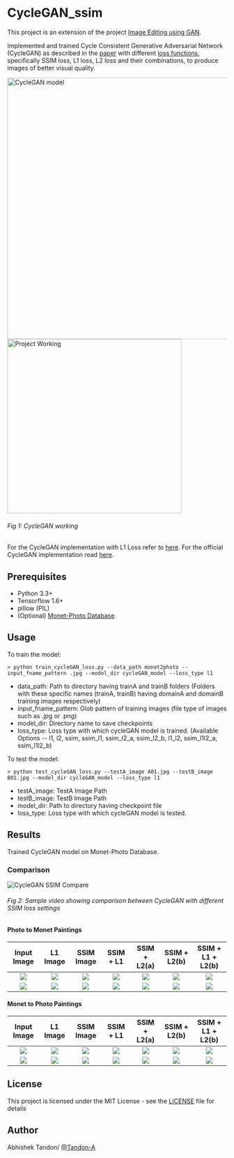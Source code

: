 # CycleGAN_ssim

This project is an extension of the project [Image Editing using GAN](https://github.com/Tandon-A/Image-Editing-using-GAN). 

Implemented and trained Cycle Consistent Generative Adversarial Network (CycleGAN) as described in the [paper](https://arxiv.org/abs/1703.10593) with different [loss functions](https://arxiv.org/abs/1511.08861), specifically SSIM loss, L1 loss, L2 loss and their combinations, to produce images of better visual quality. 


<img src="https://raw.githubusercontent.com/Tandon-A/CycleGAN_ssim/master/assets/CycleGAN_working.png" width="600" alt="CycleGAN model">
<img src="https://raw.githubusercontent.com/Tandon-A/CycleGAN_ssim/master/assets/img_proj.png" width="400" alt="Project Working">

###### Fig 1: CycleGAN working

For the CycleGAN implementation with L1 Loss refer to [here](https://github.com/Tandon-A/Image-Editing-using-GAN/tree/master/CycleGAN). For the official CycleGAN implementation read [here](https://github.com/junyanz/CycleGAN). 

## Prerequisites

* Python 3.3+
* Tensorflow 1.6+
* pillow (PIL)
* (Optional) [Monet-Photo Database](https://people.eecs.berkeley.edu/~taesung_park/CycleGAN/datasets/monet2photo.zip)

## Usage

To train the model:
```
> python train_cycleGAN_loss.py --data_path monet2photo --input_fname_pattern .jpg --model_dir cycleGAN_model --loss_type l1
```
* data_path: Path to directory having trainA and trainB folders (Folders with these specific names (trainA, trainB) having domainA and domainB training images respectively)
* input_fname_pattern: Glob pattern of training images (file type of images such as .jpg or .png)
* model_dir: Directory name to save checkpoints
* loss_type: Loss type with which cycleGAN model is trained. (Available Options -- l1, l2, ssim, ssim_l1, ssim_l2_a, ssim_l2_b, l1_l2, ssim_l1l2_a, ssim_l1l2_b)


To test the model:
```
> python test_cycleGAN_loss.py --testA_image A01.jpg --testB_image B01.jpg --model_dir cycleGAN_model --loss_type l1
```
* testA_image: TestA Image Path
* testB_image: TestB Image Path 
* model_dir: Path to directory having checkpoint file
* loss_type: Loss type with which cycleGAN model is tested.


## Results 
Trained CycleGAN model on Monet-Photo Database.

### Comparison

<img src="https://raw.githubusercontent.com/Tandon-A/CycleGAN_ssim/master/assets/compare.gif" alt="CycleGAN SSIM Compare">

###### Fig 2: Sample video showing comparison between CycleGAN with different SSIM loss settings


#### Photo to Monet Paintings

|Input Image |L1 Image |SSIM Image |SSIM + L1 |SSIM + L2(a) |SSIM + L2(b) |SSIM + L1 + L2(b)|
|:----------:|:-------:|:---------:|:--------:|:-----------:|:-----------:|:---------------:|
![](https://raw.githubusercontent.com/Tandon-A/CycleGAN_ssim/master/assets/compar/p2m/org/orgB2.png)  | ![](https://raw.githubusercontent.com/Tandon-A/CycleGAN_ssim/master/assets/l1/p2m/ex1.png) | ![](https://raw.githubusercontent.com/Tandon-A/CycleGAN_ssim/master/assets/ssim/p2m/ex1.png) | ![](https://raw.githubusercontent.com/Tandon-A/CycleGAN_ssim/master/assets/ssim%20_l1/p2m/ex1.png) | ![](https://raw.githubusercontent.com/Tandon-A/CycleGAN_ssim/master/assets/ssim_l2_a/p2m/ex1.png) | ![](https://raw.githubusercontent.com/Tandon-A/CycleGAN_ssim/master/assets/ssim_l2_b/p2m/ex1.png) | ![](https://raw.githubusercontent.com/Tandon-A/CycleGAN_ssim/master/assets/ssim%20_l1_l2_b/p2m/ex1.png) |
![](https://raw.githubusercontent.com/Tandon-A/CycleGAN_ssim/master/assets/compar/p2m/org/orgB5.png)  | ![](https://raw.githubusercontent.com/Tandon-A/CycleGAN_ssim/master/assets/l1/p2m/ex2.png) | ![](https://raw.githubusercontent.com/Tandon-A/CycleGAN_ssim/master/assets/ssim/p2m/ex2.png) | ![](https://raw.githubusercontent.com/Tandon-A/CycleGAN_ssim/master/assets/ssim%20_l1/p2m/ex2.png) | ![](https://raw.githubusercontent.com/Tandon-A/CycleGAN_ssim/master/assets/ssim_l2_a/p2m/ex2.png) | ![](https://raw.githubusercontent.com/Tandon-A/CycleGAN_ssim/master/assets/ssim_l2_b/p2m/ex2.png) | ![](https://raw.githubusercontent.com/Tandon-A/CycleGAN_ssim/master/assets/ssim%20_l1_l2_b/p2m/ex2.png) |


#### Monet to Photo Paintings

|Input Image |L1 Image |SSIM Image |SSIM + L1 |SSIM + L2(a) |SSIM + L2(b) |SSIM + L1 + L2(b)|
|:----------:|:-------:|:---------:|:--------:|:-----------:|:-----------:|:---------------:|
![](https://raw.githubusercontent.com/Tandon-A/CycleGAN_ssim/master/assets/compar/m2p/org/orgA2.png)  | ![](https://raw.githubusercontent.com/Tandon-A/CycleGAN_ssim/master/assets/l1/m2p/ex1.png) | ![](https://raw.githubusercontent.com/Tandon-A/CycleGAN_ssim/master/assets/ssim/m2p/ex1.png) | ![](https://raw.githubusercontent.com/Tandon-A/CycleGAN_ssim/master/assets/ssim%20_l1/m2p/ex1.png) | ![](https://raw.githubusercontent.com/Tandon-A/CycleGAN_ssim/master/assets/ssim_l2_a/m2p/ex1.png) | ![](https://raw.githubusercontent.com/Tandon-A/CycleGAN_ssim/master/assets/ssim_l2_b/m2p/ex1.png) | ![](https://raw.githubusercontent.com/Tandon-A/CycleGAN_ssim/master/assets/ssim%20_l1_l2_b/m2p/ex1.png) |
![](https://raw.githubusercontent.com/Tandon-A/CycleGAN_ssim/master/assets/compar/m2p/org/orgA9.png)  | ![](https://raw.githubusercontent.com/Tandon-A/CycleGAN_ssim/master/assets/l1/m2p/ex2.png) | ![](https://raw.githubusercontent.com/Tandon-A/CycleGAN_ssim/master/assets/ssim/m2p/ex2.png) | ![](https://raw.githubusercontent.com/Tandon-A/CycleGAN_ssim/master/assets/ssim%20_l1/m2p/ex2.png) | ![](https://raw.githubusercontent.com/Tandon-A/CycleGAN_ssim/master/assets/ssim_l2_a/m2p/ex2.png) | ![](https://raw.githubusercontent.com/Tandon-A/CycleGAN_ssim/master/assets/ssim_l2_b/m2p/ex2.png) | ![](https://raw.githubusercontent.com/Tandon-A/CycleGAN_ssim/master/assets/ssim%20_l1_l2_b/m2p/ex2.png) |



## License

This project is licensed under the MIT License - see the [LICENSE](https://github.com/Tandon-A/Image-Editing-using-GAN/blob/master/LICENSE) file for details

## Author 

Abhishek Tandon/ [@Tandon-A](https://github.com/Tandon-A)
